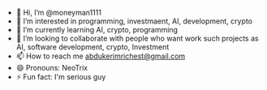 - 👋 Hi, I’m @moneyman1111
- 👀 I’m interested in programming, investmaent, AI, development, crypto
- 🌱 I’m currently learning AI, crypto, programming
- 💞️ I’m looking to collaborate with people who want work such projects as AI, software development, crypto, Investment
- 📫 How to reach me abdukerimrichest@gmail.com
- 😄 Pronouns: NeoTrix
- ⚡ Fun fact: I'm serious guy

<!---
moneyman1111/moneyman1111 is a ✨ special ✨ repository because its `README.md` (this file) appears on your GitHub profile.
You can click the Preview link to take a look at your changes.
--->
